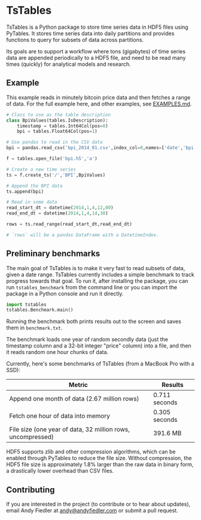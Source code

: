 # TsTables

TsTables is a Python package to store time series data in HDF5 files using PyTables. It stores time
series data into daily partitions and provides functions to query for subsets of data across
partitions.

Its goals are to support a workflow where tons (gigabytes) of time series data are 
appended periodically to a HDF5 file, and need to be read many times (quickly) for analytical models
and research.

## Example

This example reads in minutely bitcoin price data and then fetches a range of data. For the full example here, and other
examples, see [EXAMPLES.md](EXAMPLES.md).

```python
# Class to use as the table description
class BpiValues(tables.IsDescription):
    timestamp = tables.Int64Col(pos=0)
    bpi = tables.Float64Col(pos=1)

# Use pandas to read in the CSV data
bpi = pandas.read_csv('bpi_2014_01.csv',index_col=0,names=['date','bpi'],parse_dates=True)

f = tables.open_file('bpi.h5','a')

# Create a new time series
ts = f.create_ts('/','BPI',BpiValues)

# Append the BPI data
ts.append(bpi)

# Read in some data
read_start_dt = datetime(2014,1,4,12,00)
read_end_dt = datetime(2014,1,4,14,30)

rows = ts.read_range(read_start_dt,read_end_dt)

# `rows` will be a pandas DataFrame with a DatetimeIndex.
```

## Preliminary benchmarks

The main goal of TsTables is to make it very fast to read subsets of data, given a date range. TsTables currently
includes a simple benchmark to track progress towards that goal. To run it, after installing the package, you can run 
`tstables_benchmark` from the command line or you can import the package in a Python console and run it directly.

```python
import tstables
tstables.Benchmark.main()
```
    
Running the benchmark both prints results out to the screen and saves them in `benchmark.txt`.

The benchmark loads one year of random secondly data (just the timestamp column and a 32-bit integer "price" column) 
into a file, and then it reads random one hour chunks of data.

Currently, here's some benchmarks of TsTables (from a MacBook Pro with a SSD):

Metric                                                      | Results
------------------------------------------------------------|-----------------
Append one month of data (2.67 million rows)                | 0.711 seconds
Fetch one hour of data into memory                          | 0.305 seconds
File size (one year of data, 32 million rows, uncompressed) | 391.6 MB

HDF5 supports zlib and other compression algorithms, which can be enabled through PyTables to reduce the file 
size. Without compression, the HDF5 file size is approximately 1.8% larger than the raw data in binary form, a 
drastically lower overhead than CSV files.

## Contributing

If you are interested in the project (to contribute
or to hear about updates), email Andy Fiedler at <andy@andyfiedler.com> or submit a pull request.
